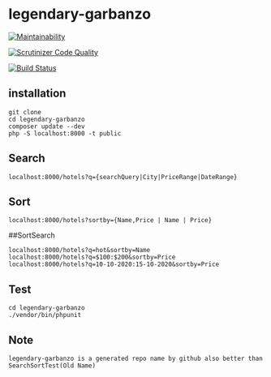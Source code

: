 # legendary-garbanzo

[![Maintainability](https://api.codeclimate.com/v1/badges/924aec34704f03cb2d54/maintainability)](https://codeclimate.com/github/Xloka/legendary-garbanzo/maintainability)

[![Scrutinizer Code Quality](https://scrutinizer-ci.com/g/Xloka/legendary-garbanzo/badges/quality-score.png?b=master)](https://scrutinizer-ci.com/g/Xloka/legendary-garbanzo/?branch=master)

[![Build Status](https://travis-ci.org/Xloka/legendary-garbanzo.svg?branch=master)](https://travis-ci.org/Xloka/legendary-garbanzo)

## installation 
    
    git clone 
    cd legendary-garbanzo
    composer update --dev
    php -S localhost:8000 -t public

## Search
    localhost:8000/hotels?q={searchQuery|City|PriceRange|DateRange}
## Sort
    localhost:8000/hotels?sortby={Name,Price | Name | Price}

##SortSearch

    localhost:8000/hotels?q=hot&sortby=Name
    localhost:8000/hotels?q=$100:$200&sortby=Price
    localhost:8000/hotels?q=10-10-2020:15-10-2020&sortby=Price

## Test
    cd legendary-garbanzo
    ./vendor/bin/phpunit
## Note
    legendary-garbanzo is a generated repo name by github also better than SearchSortTest(Old Name)